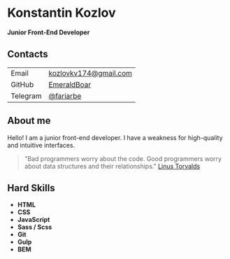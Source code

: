 # Konstantin Kozlov
__Junior Front-End Developer__
## Contacts
|||
| ------ | ------ |
| Email | kozlovkv174@gmail.com |
| GitHub | [EmeraldBoar](https://github.com/EmeraldBoar) |
| Telegram | [@fariarbe](https://t.me/fariarbe) |

## About me
Hello! I am a junior front-end developer. I have a weakness for high-quality and intuitive interfaces.

> "Bad programmers worry about the code. Good programmers worry about data structures and their relationships." [Linus Torvalds](https://en.wikipedia.org/wiki/Linus_Torvalds)


## Hard Skills

- __HTML__
- __CSS__
- __JavaScript__
- __Sass / Scss__
- __Git__
- __Gulp__
- __BEM__